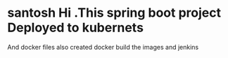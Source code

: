 # santosh Hi .This spring boot project Deployed to kubernets
And docker files also created docker build the images and jenkins
